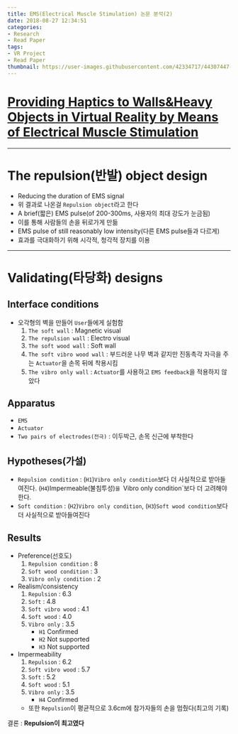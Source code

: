 ```yaml
---
title: EMS(Electrical Muscle Stimulation) 논문 분석(2)
date: 2018-08-27 12:34:51
categories:
- Research
- Read Paper
tags:
- VR Project
- Read Paper
thumbnail: https://user-images.githubusercontent.com/42334717/44307447-cd2a4700-a3dd-11e8-8bef-587e498aeeac.png
---
```

# [Providing Haptics to Walls&Heavy Objects in Virtual Reality by Means of Electrical Muscle Stimulation](https://dl.acm.org/citation.cfm?id=3025600)
***
# The repulsion(반발) object design

+ Reducing the duration of EMS signal
+ 위 결과로 나온걸 `Repulsion object`라고 한다
+ A brief(짧은) EMS pulse(of 200-300ms, 사용자의 최대 강도가 눈금됨)
+ 이를 통해 사람들의 손을 뒤로가게 만듦
+ EMS pulse of still reasonably low intensity(다른 EMS pulse들과 다르게)
+ 효과를 극대화하기 위해 시각적, 청각적 장치를 이용
<!-- more -->
***
# Validating(타당화) designs

## Interface conditions
+ 오각형의 벽을 만들어 `User`들에게 실험함
    1. `The soft wall` : Magnetic visual
    2. `The repulsion wall` : Electro visual
    3. `The soft wood wall` : Soft wall
    4. `The soft vibro wood wall` : 부드러운 나무 벽과 같지만 진동촉각 자극을 주는 `Actuator`을 손목 뒤에 착용시킴
    5. `The vibro only wall` : `Actuator`를 사용하고 `EMS feedback`을 적용하지 않았다
## Apparatus
+ `EMS`
+ `Actuator`
+ `Two pairs of electrodes(전극)` : 이두박근, 손목 신근에 부착한다
## Hypotheses(가설)
+ `Repulsion condition` : (`H1`)`Vibro only condition`보다 더 사실적으로 받아들여진다. (`H4`)Impermeable(불침투성)`을 `Vibro only condition`보다 더 고려해야 한다.
+ `Soft condition` : (`H2`)`Vibro only condition`, (`H3`)`Soft wood condition`보다 더 사실적으로 받아들여진다
## Results
+ Preference(선호도)
    1. `Repulsion condition` : 8
    2. `Soft wood condition` : 3
    3. `Vibro only condition` : 2
+ Realism/consistency
    1. `Repulsion` : 6.3
    2. `Soft` : 4.8
    3. `Soft vibro wood` : 4.1
    4. `Soft wood` : 4.0
    5. `Vibro only` : 3.5
        + `H1` Confirmed
        + `H2` Not supported
        + `H3` Not supported
+ Impermeability
    1. `Repulsion` : 6.2
    2. `Soft vibro wood` : 5.7
    3. `Soft` : 5.2
    4. `Soft wood` : 5.1
    5. `Vibro only` : 3.5
        + `H4` Confirmed
    + 또한 `Repulsion`이 평균적으로 3.6cm에 참가자들의 손을 멈췄다(최고의 기록)
        
결론 : **Repulsion이 최고였다**
